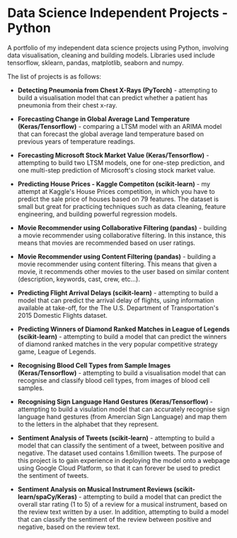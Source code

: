 # Data Science Independent Projects - Python
A portfolio of my independent data science projects using Python, involving data visualisation, cleaning and building models. Libraries used include tensorflow, sklearn, pandas, matplotlib, seaborn and numpy.

The list of projects is as follows:

* __Detecting Pneumonia from Chest X-Rays (PyTorch)__ - attempting to build a visualisation model that can predict whether a patient has pneumonia from their chest x-ray.

* __Forecasting Change in Global Average Land Temperature (Keras/Tensorflow)__ - comparing a LTSM model with an ARIMA model that can forecast the global average land temperature based on previous years of temperature readings.

* __Forecasting Microsoft Stock Market Value (Keras/Tensorflow)__ - attempting to build two LTSM models, one for one-step prediction, and one multi-step prediction of Microsoft's closing stock market value.

* __Predicting House Prices - Kaggle Competiton (scikit-learn)__ - my attempt at Kaggle's House Prices competition, in which you have to predict the sale price of houses based on 79 features. The dataset is small but great for practicing techniques such as data cleaning, feature engineering, and building powerful regression models.

* __Movie Recommender using Collaborative Filtering (pandas)__ - building a movie recommender using collaborative filtering. In this instance, this means that movies are recommended based on user ratings.

* __Movie Recommender using Content Filtering (pandas)__ - building a movie recommender using content filtering. This means that given a movie, it recommends other movies to the user based on similar content (description, keywords, cast, crew, etc...).

* __Predicting Flight Arrival Delays (scikit-learn)__ - attempting to build a model that can predict the arrival delay of flights, using information available at take-off, for the The U.S. Department of Transportation's 2015 Domestic Flights dataset.

* __Predicting Winners of Diamond Ranked Matches in League of Legends (scikit-learn)__ - attempting to build a model that can predict the winners of diamond ranked matches in the very popular competitive strategy game, League of Legends. 

* __Recognising Blood Cell Types from Sample Images (Keras/Tensorflow)__ - attempting to build a visualisation model that can recognise and classify blood cell types, from images of blood cell samples. 

* __Recognising Sign Language Hand Gestures (Keras/Tensorflow)__ - attempting to build a visulation model that can accurately recognise sign language hand gestures (from Amercian Sign Language) and map them to the letters in the alphabet that they represent.

* __Sentiment Analysis of Tweets (scikit-learn)__ - attempting to build a model that can classify the sentiment of a tweet, between positive and negative. The dataset used contains 1.6million tweets. The purpose of this project is to gain experience in deploying the model onto a webpage using Google Cloud Platform, so that it can forever be used to predict the sentiment of tweets.

* __Sentiment Analysis on Musical Instrument Reviews (scikit-learn/spaCy/Keras)__ - attempting to build a model that can predict the overall star rating (1 to 5) of a review for a musical instrument, based on the review text written by a user. In addition, attempting to build a model that can classify the sentiment of the review between positive and negative, based on the review text.
